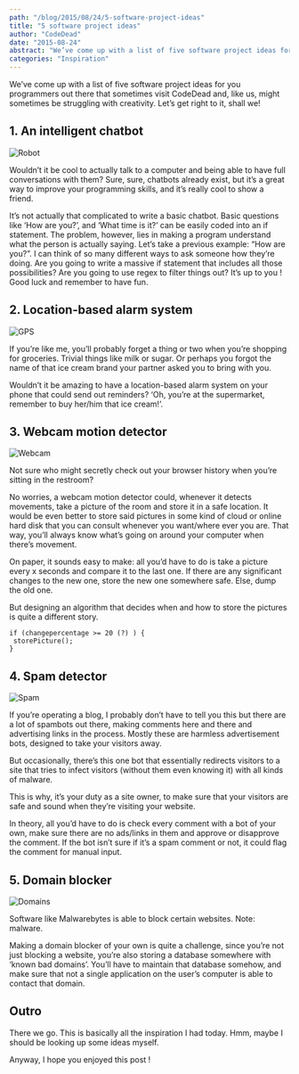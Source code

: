 ```yaml
---
path: "/blog/2015/08/24/5-software-project-ideas"
title: "5 software project ideas"
author: "CodeDead"
date: "2015-08-24"
abstract: "We’ve come up with a list of five software project ideas for you programmers out there that sometimes visit CodeDead and, like us, might sometimes be struggling with creativity. Let’s get right to it, shall we! 1. An intelligent chatbot Wouldn’t it..."
categories: "Inspiration"
---
```

We’ve come up with a list of five software project ideas for you programmers out there that sometimes visit CodeDead and, like us, might sometimes be struggling with creativity. Let’s get right to it, shall we!

## 1. An intelligent chatbot

![Robot](https://images.unsplash.com/photo-1692607431225-5f4564c8f132?q=80&w=1932&auto=format&fit=crop&ixlib=rb-4.0.3&ixid=M3wxMjA3fDB8MHxwaG90by1wYWdlfHx8fGVufDB8fHx8fA%3D%3D)


Wouldn’t it be cool to actually talk to a computer and being able to have full conversations with them? Sure, sure, chatbots already exist, but it’s a great way to improve your programming skills, and it’s really cool to show a friend.

It’s not actually that complicated to write a basic chatbot. Basic questions like ‘How are you?’, and ‘What time is it?’ can be easily coded into an if statement. The problem, however, lies in making a program understand what the person is actually saying. Let’s take a previous example: “How are you?”. I can think of so many different ways to ask someone how they’re doing. Are you going to write a massive if statement that includes all those possibilities? Are you going to use regex to filter things out? It’s up to you ! Good luck and remember to have fun.

## 2. Location-based alarm system

![GPS](https://cf.ltkcdn.net/cellphones/images/std/146340-425x425-cell_phone_tracking_GPS.jpg)


If you’re like me, you’ll probably forget a thing or two when you’re shopping for groceries. Trivial things like milk or sugar. Or perhaps you forgot the name of that ice cream brand your partner asked you to bring with you.

Wouldn’t it be amazing to have a location-based alarm system on your phone that could send out reminders? ‘Oh, you’re at the supermarket, remember to buy her/him that ice cream!’.

## 3. Webcam motion detector

![Webcam](https://www.lawyersandsettlements.com/blog/wp-content/uploads/2010/02/webcam.jpg)

Not sure who might secretly check out your browser history when you’re sitting in the restroom?

No worries, a webcam motion detector could, whenever it detects movements, take a picture of the room and store it in a safe location. It would be even better to store said pictures in some kind of cloud or online hard disk that you can consult whenever you want/where ever you are. That way, you’ll always know what’s going on around your computer when there’s movement.

On paper, it sounds easy to make: all you’d have to do is take a picture every x seconds and compare it to the last one. If there are any significant changes to the new one, store the new one somewhere safe. Else, dump the old one.

But designing an algorithm that decides when and how to store the pictures is quite a different story.

```
if (changepercentage >= 20 (?) ) {
 storePicture();
}
```

## 4. Spam detector

![Spam](https://2.bp.blogspot.com/-RYu4yM8cixE/UD12lhq2jVI/AAAAAAAAA50/fhzhk4nIJoc/s1600/spam2.jpg)

If you’re operating a blog, I probably don’t have to tell you this but there are a lot of spambots out there, making comments here and there and advertising links in the process. Mostly these are harmless advertisement bots, designed to take your visitors away.

But occasionally, there’s this one bot that essentially redirects visitors to a site that tries to infect visitors (without them even knowing it) with all kinds of malware.

This is why, it’s your duty as a site owner, to make sure that your visitors are safe and sound when they’re visiting your website.

In theory, all you’d have to do is check every comment with a bot of your own, make sure there are no ads/links in them and approve or disapprove the comment. If the bot isn’t sure if it’s a spam comment or not, it could flag the comment for manual input.

## 5. Domain blocker

![Domains](https://images.unsplash.com/photo-1486312338219-ce68d2c6f44d?q=80&w=2072&auto=format&fit=crop&ixlib=rb-4.0.3&ixid=M3wxMjA3fDB8MHxwaG90by1wYWdlfHx8fGVufDB8fHx8fA%3D%3D)

Software like Malwarebytes is able to block certain websites. Note: malware.

Making a domain blocker of your own is quite a challenge, since you’re not just blocking a website, you’re also storing a database somewhere with ‘known bad domains’. You’ll have to maintain that database somehow, and make sure that not a single application on the user’s computer is able to contact that domain.

## Outro

There we go. This is basically all the inspiration I had today. Hmm, maybe I should be looking up some ideas myself.

Anyway, I hope you enjoyed this post !
